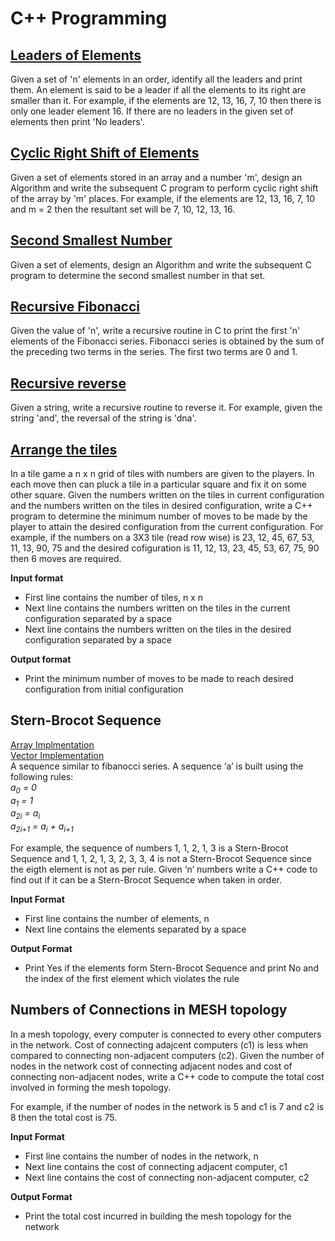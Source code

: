# C++ Programming

## [Leaders of Elements](https://github.com/jacobjohn2016/C-Plus-Plus-Programming/blob/master/leaders_of_elements.cpp)
Given a set of 'n' elements in an order, identify all the leaders and print them. An element is said to be a leader if all the elements to its right are smaller than it. For example, if the elements are 12, 13, 16, 7, 10 then there is only one leader element 16. If there are no leaders in the given set of elements then print 'No leaders'.

## [Cyclic Right Shift of Elements](https://github.com/jacobjohn2016/C-Plus-Plus-Programming/blob/master/cyclic_right_shift.cpp)
Given a set of elements stored in an array and a number 'm', design an Algorithm and write the subsequent C program to perform cyclic right shift of the array by 'm' places. For example, if the elements are 12, 13, 16, 7, 10 and m = 2 then the resultant set will be 7, 10, 12, 13, 16.

## [Second Smallest Number](https://github.com/jacobjohn2016/C-Plus-Plus-Programming/blob/master/second_smallest.cpp)
Given a set of elements, design an Algorithm and write the subsequent C program to determine the second smallest number in that set.

## [Recursive Fibonacci](https://github.com/jacobjohn2016/C-Plus-Plus-Programming/blob/master/fibonacci.cpp)
Given the value of 'n', write a recursive routine in C to print the first 'n' elements of the Fibonacci series. Fibonacci series is obtained by the sum of the preceding two terms in the series. The first two terms are 0 and 1.

## [Recursive reverse](https://github.com/jacobjohn2016/C-Plus-Plus-Programming/blob/master/string_reverse.cpp)
Given a string, write a recursive routine to reverse it. For example, given the string 'and', the reversal of the string is 'dna'.

## [Arrange the tiles](https://github.com/jacobjohn2016/C-Plus-Plus-Programming/blob/master/arrange_the_tiles.cpp)
In a tile game a n x n grid of tiles with numbers are given to the players. In each move then can pluck a tile in a particular square and fix it on some other square. Given the numbers written on the tiles in current configuration and the numbers written on the tiles in desired configuration, write a C++ program to determine the minimum number of moves to be made by the player to attain the desired configuration from the current configuration. For example, if the numbers on a 3X3 tile (read row wise) is 23, 12, 45, 67, 53, 11, 13, 90, 75 and the desired cofiguration is 11, 12, 13, 23, 45, 53, 67, 75, 90 then 6 moves are required.

**Input format**
* First line contains the number of tiles, n x n
* Next line contains the numbers written on the tiles in the current configuration separated by a space
* Next line contains the numbers written on the tiles in the desired configuration separated by a space

**Output format**
* Print the minimum number of moves to be made to reach desired configuration from initial configuration

## Stern-Brocot Sequence
[Array Implmentation](https://github.com/jacobjohn2016/C-Plus-Plus-Programming/blob/master/stern-brocot-array.cpp)<br/>
[Vector Implementation](https://github.com/jacobjohn2016/C-Plus-Plus-Programming/blob/master/stern-brocot-vector.cpp)<br/>
A sequence similar to fibanocci series. A sequence ‘a’ is built using the following rules:<br/>
_a<sub>0</sub> = 0_<br/>
_a<sub>1</sub> = 1_<br/>
_a<sub>2i</sub> = a<sub>i</sub>_<br/>
_a<sub>2i+1</sub> = a<sub>i</sub> + a<sub>i+1</sub>_<br/>

For example, the sequence of numbers 1, 1, 2, 1, 3 is a Stern-Brocot Sequence and 1, 1, 2, 1, 3, 2, 3, 3, 4 is not a Stern-Brocot Sequence since the eigth element is not as per rule. Given ‘n’ numbers write a C++ code to find out if it can be a Stern-Brocot Sequence when taken in order.

**Input Format**
* First line contains the number of elements, n
* Next line contains the elements separated by a space

**Output Format**
* Print Yes if the elements form Stern-Brocot Sequence and print No and the index of the first element which violates the rule

## Numbers of Connections in MESH topology
In a mesh topology, every computer is connected to every other computers in the network. Cost of connecting adajcent computers (c1) is less when compared to connecting non-adjacent computers (c2). Given the number of nodes in the network cost of connecting adjacent nodes and cost of connecting non-adjacent nodes, write a C++ code to compute the total cost involved in forming the mesh topology.

For example, if the number of nodes in the network is 5 and c1 is 7 and c2 is 8 then the total cost is 75.

**Input Format**
* First line contains the number of nodes in the network, n
* Next line contains the cost of connecting adjacent computer, c1
* Next line contains the cost of connecting non-adjacent computer, c2

**Output Format**
* Print the total cost incurred in building the mesh topology for the network
